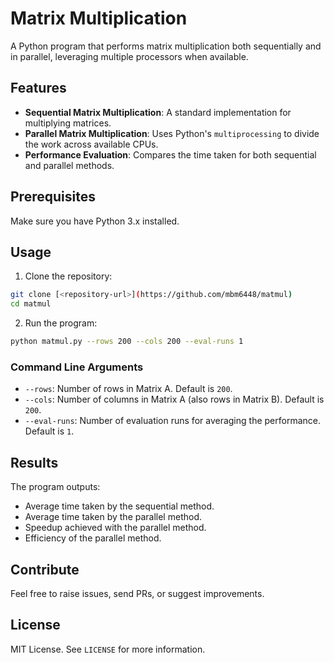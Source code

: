 # Matrix Multiplication

A Python program that performs matrix multiplication both sequentially and in parallel, leveraging multiple processors when available.

## Features

- **Sequential Matrix Multiplication**: A standard implementation for multiplying matrices.
- **Parallel Matrix Multiplication**: Uses Python's `multiprocessing` to divide the work across available CPUs.
- **Performance Evaluation**: Compares the time taken for both sequential and parallel methods.

## Prerequisites

Make sure you have Python 3.x installed.

## Usage

1. Clone the repository:

```bash
git clone [<repository-url>](https://github.com/mbm6448/matmul)
cd matmul
```

2. Run the program:

```bash
python matmul.py --rows 200 --cols 200 --eval-runs 1
```

### Command Line Arguments

- `--rows`: Number of rows in Matrix A. Default is `200`.
- `--cols`: Number of columns in Matrix A (also rows in Matrix B). Default is `200`.
- `--eval-runs`: Number of evaluation runs for averaging the performance. Default is `1`.

## Results

The program outputs:

- Average time taken by the sequential method.
- Average time taken by the parallel method.
- Speedup achieved with the parallel method.
- Efficiency of the parallel method.

## Contribute

Feel free to raise issues, send PRs, or suggest improvements.

## License

MIT License. See `LICENSE` for more information.
